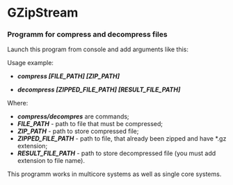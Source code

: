 # GZipStream
### Programm for compress and decompress files

Launch this program from console and add arguments like this:

Usage example:<ul> <li> <b><i>compress [FILE_PATH] [ZIP_PATH]</b></i> </li>
  <li> <b><i>decompress [ZIPPED_FILE_PATH] [RESULT_FILE_PATH]</b></i> </li>
</ul>
Where: <ul> <li> <b><i>compress/decompres</b></i> are commands; </li>
  <li> <b><i>FILE_PATH</b></i> - path to file that must be compressed; </li>
  <li> <b><i>ZIP_PATH</b></i> - path to store compressed file; </li>
  <li> <b><i>ZIPPED_FILE_PATH</b></i> - path to file, that already been zipped and have *.gz extension; </li>
  <li> <b><i>RESULT_FILE_PATH</b></i> - path to store decompressed file (you must add extension to file name).  </li>
</ul>

This programm works in multicore systems as well as single core systems.
